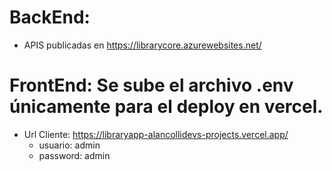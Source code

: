 # BackEnd: 
- APIS publicadas en https://librarycore.azurewebsites.net/
# FrontEnd: Se sube el archivo .env únicamente para el deploy en vercel.
- Url Cliente: https://libraryapp-alancollidevs-projects.vercel.app/
  - usuario: admin
  - password: admin
